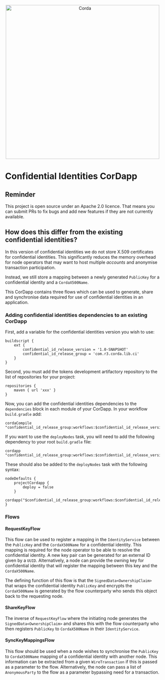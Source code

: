 <p align="center">
    <img src="https://www.corda.net/wp-content/uploads/2016/11/fg005_corda_b.png" alt="Corda" width="500">
</p>

# Confidential Identities CorDapp

## Reminder

This project is open source under an Apache 2.0 licence. That means you
can submit PRs to fix bugs and add new features if they are not currently
available.

## How does this differ from the existing confidential identities?

In this version of confidential identities we do not store X.509 certificates for confidential identities. This 
significantly reduces the memory overhead for node operators that may want to host multiple _accounts_ and anonymise 
transaction participation. 

Instead, we still store a mapping between a newly generated `PublicKey` for a confidential identity and a `CordaX500Name`. 

This CorDapp contains three flows which can be used to generate, share and synchronise data required for use of confidential
identities in an application. 

### Adding confidential identities dependencies to an existing CorDapp

First, add a variable for the confidential identities version you wish to use:

    buildscript {
        ext {
            confidential_id_release_version = '1.0-SNAPSHOT'
            confidential_id_release_group = 'com.r3.corda.lib.ci'
        }
    }

Second, you must add the tokens development artifactory repository to the
list of repositories for your project:

    repositories {
        maven { url 'xxx' }
    }

Now, you can add the confidential identities dependencies to the `dependencies` block
in each module of your CorDapp. In your workflow `build.gradle` add:

    cordaCompile "confidential_id_release_group:workflows:$confidential_id_release_version"

If you want to use the `deployNodes` task, you will need to add the
following dependency to your root `build.gradle` file:

    cordapp "confidential_id_release_group:workflows:$confidential_id_release_version"

These should also be added to the `deployNodes` task with the following syntax:

    nodeDefaults {
        projectCordapp {
            deploy = false
        }
        cordapp("$confidential_id_release_group:workflows:$confidential_id_release_version")
    }

### Flows 

#### RequestKeyFlow

This flow can be used to register a mapping in the `IdentityService` between the `PublicKey` and the `CordaX500Name` for 
a confidential identity. This mapping is required for the node operator to be able to resolve the confidential identity. 
A new key pair can be generated for an external ID given by a `UUID`. Alternatively, a node can provide the owning key for 
confidential identity that will register the mapping between this key and the `CordaX500Name`.

The defining function of this flow is that the `SignedData<OwnershipClaim>` that wraps the confidential identity 
`PublicKey` and encrypts the `CordaX500Name` is generated by the flow counterparty who sends this object back to the 
requesting node. 

#### ShareKeyFlow

The inverse of `RequestKeyFlow` where the initiating node generates the `SignedData<OwnershipClaim>` and shares this with
the flow counterparty who then registers `PublicKey` to `CordaX500Name` in their `IdentityService`.

#### SyncKeyMappingsFlow

This flow should be used when a node wishes to synchronise the `PublicKey` to `CordaX500Name` mapping of a confidential 
identity with another node. This information can be extracted from a given `WireTransaction` if this is passed as a 
parameter to the flow. Alternatively, the node can pass a list of `AnonymousParty` to the flow as a parameter bypassing 
need for a transaction. 
